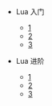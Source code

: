 <!-- docs/_sidebar.md -->
- Lua 入门

  - [1](configuration.md)
  - [2](themes.md)
  - [3](plugins.md)

- Lua 进阶

  - [1](configuration.md)
  - [2](themes.md)
  - [3](plugins.md)